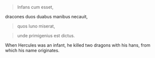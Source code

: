 > Infans cum esset, 

dracones duos duabus manibus necauit, 
 
> quos Iuno miserat, 
 
> unde primigenius est dictus.

When Hercules was an infant, he killed two dragons with his hans, from which his name originates.
